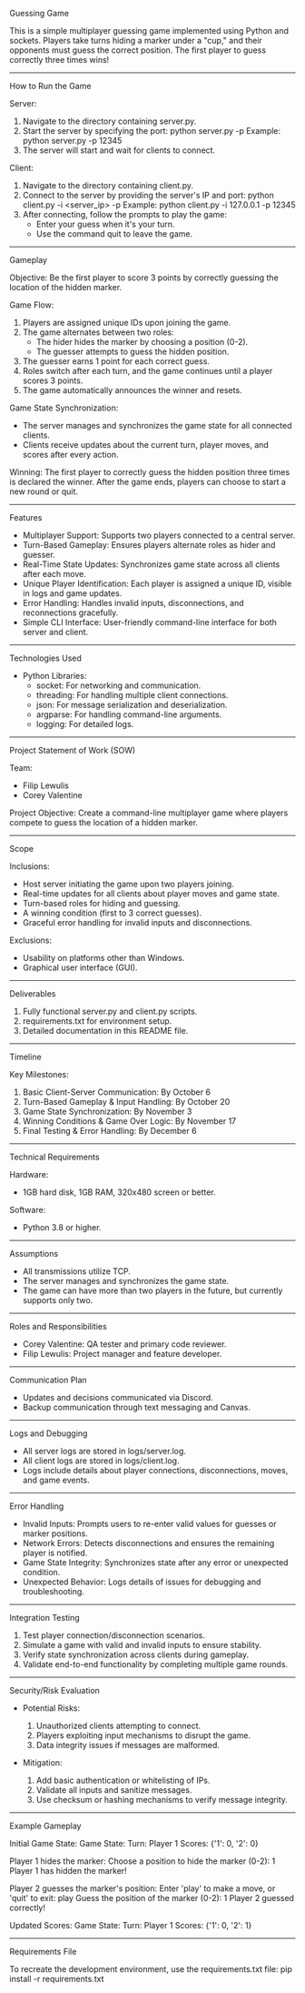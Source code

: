 Guessing Game

This is a simple multiplayer guessing game implemented using Python and sockets. Players take turns hiding a marker under a "cup," and their opponents must guess the correct position. The first player to guess correctly three times wins!

---

How to Run the Game

Server:
1. Navigate to the directory containing server.py.
2. Start the server by specifying the port:
   python server.py -p <port>
   Example:
   python server.py -p 12345
3. The server will start and wait for clients to connect.

Client:
1. Navigate to the directory containing client.py.
2. Connect to the server by providing the server's IP and port:
   python client.py -i <server_ip> -p <port>
   Example:
   python client.py -i 127.0.0.1 -p 12345
3. After connecting, follow the prompts to play the game:
   - Enter your guess when it's your turn.
   - Use the command quit to leave the game.

---

Gameplay

Objective:
Be the first player to score 3 points by correctly guessing the location of the hidden marker.

Game Flow:
1. Players are assigned unique IDs upon joining the game.
2. The game alternates between two roles:
   - The hider hides the marker by choosing a position (0-2).
   - The guesser attempts to guess the hidden position.
3. The guesser earns 1 point for each correct guess.
4. Roles switch after each turn, and the game continues until a player scores 3 points.
5. The game automatically announces the winner and resets.

Game State Synchronization:
- The server manages and synchronizes the game state for all connected clients.
- Clients receive updates about the current turn, player moves, and scores after every action.

Winning:
The first player to correctly guess the hidden position three times is declared the winner. After the game ends, players can choose to start a new round or quit.

---

Features

- Multiplayer Support: Supports two players connected to a central server.
- Turn-Based Gameplay: Ensures players alternate roles as hider and guesser.
- Real-Time State Updates: Synchronizes game state across all clients after each move.
- Unique Player Identification: Each player is assigned a unique ID, visible in logs and game updates.
- Error Handling: Handles invalid inputs, disconnections, and reconnections gracefully.
- Simple CLI Interface: User-friendly command-line interface for both server and client.

---

Technologies Used

- Python Libraries:
  - socket: For networking and communication.
  - threading: For handling multiple client connections.
  - json: For message serialization and deserialization.
  - argparse: For handling command-line arguments.
  - logging: For detailed logs.

---

Project Statement of Work (SOW)

Team:
- Filip Lewulis
- Corey Valentine

Project Objective:
Create a command-line multiplayer game where players compete to guess the location of a hidden marker.

---

Scope

Inclusions:
- Host server initiating the game upon two players joining.
- Real-time updates for all clients about player moves and game state.
- Turn-based roles for hiding and guessing.
- A winning condition (first to 3 correct guesses).
- Graceful error handling for invalid inputs and disconnections.

Exclusions:
- Usability on platforms other than Windows.
- Graphical user interface (GUI).

---

Deliverables

1. Fully functional server.py and client.py scripts.
2. requirements.txt for environment setup.
3. Detailed documentation in this README file.

---

Timeline

Key Milestones:
1. Basic Client-Server Communication: By October 6
2. Turn-Based Gameplay & Input Handling: By October 20
3. Game State Synchronization: By November 3
4. Winning Conditions & Game Over Logic: By November 17
5. Final Testing & Error Handling: By December 6

---

Technical Requirements

Hardware:
- 1GB hard disk, 1GB RAM, 320x480 screen or better.

Software:
- Python 3.8 or higher.

---

Assumptions

- All transmissions utilize TCP.
- The server manages and synchronizes the game state.
- The game can have more than two players in the future, but currently supports only two.

---

Roles and Responsibilities

- Corey Valentine: QA tester and primary code reviewer.
- Filip Lewulis: Project manager and feature developer.

---

Communication Plan

- Updates and decisions communicated via Discord.
- Backup communication through text messaging and Canvas.

---

Logs and Debugging

- All server logs are stored in logs/server.log.
- All client logs are stored in logs/client.log.
- Logs include details about player connections, disconnections, moves, and game events.

---

Error Handling

- Invalid Inputs: Prompts users to re-enter valid values for guesses or marker positions.
- Network Errors: Detects disconnections and ensures the remaining player is notified.
- Game State Integrity: Synchronizes state after any error or unexpected condition.
- Unexpected Behavior: Logs details of issues for debugging and troubleshooting.

---

Integration Testing

1. Test player connection/disconnection scenarios.
2. Simulate a game with valid and invalid inputs to ensure stability.
3. Verify state synchronization across clients during gameplay.
4. Validate end-to-end functionality by completing multiple game rounds.

---

Security/Risk Evaluation

- Potential Risks:
  1. Unauthorized clients attempting to connect.
  2. Players exploiting input mechanisms to disrupt the game.
  3. Data integrity issues if messages are malformed.

- Mitigation:
  1. Add basic authentication or whitelisting of IPs.
  2. Validate all inputs and sanitize messages.
  3. Use checksum or hashing mechanisms to verify message integrity.

---

Example Gameplay

Initial Game State:
Game State:
Turn: Player 1
Scores: {'1': 0, '2': 0}

Player 1 hides the marker:
Choose a position to hide the marker (0-2): 1
Player 1 has hidden the marker!

Player 2 guesses the marker's position:
Enter 'play' to make a move, or 'quit' to exit: play
Guess the position of the marker (0-2): 1
Player 2 guessed correctly!

Updated Scores:
Game State:
Turn: Player 1
Scores: {'1': 0, '2': 1}

---

Requirements File

To recreate the development environment, use the requirements.txt file:
pip install -r requirements.txt

